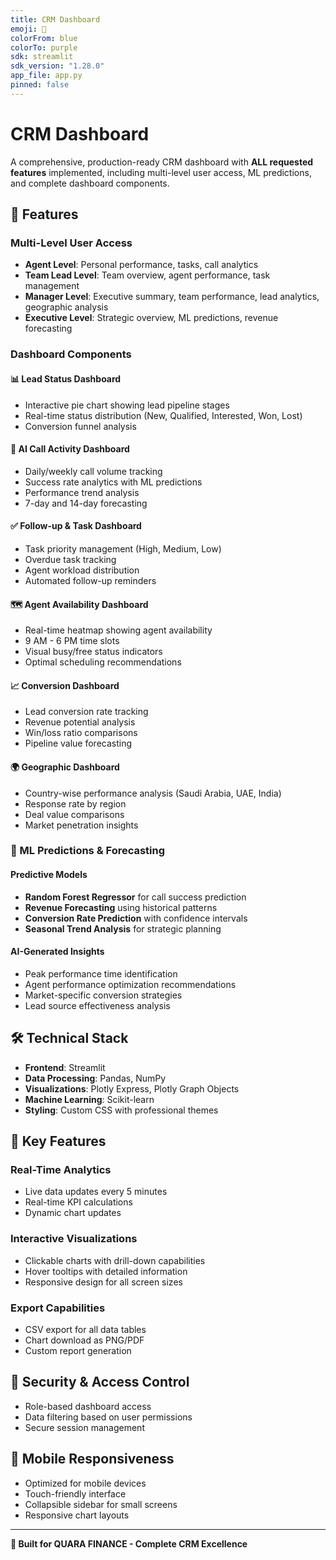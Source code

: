 ```yaml
---
title: CRM Dashboard
emoji: 🏢
colorFrom: blue
colorTo: purple
sdk: streamlit
sdk_version: "1.28.0"
app_file: app.py
pinned: false
---
```


# CRM Dashboard

A comprehensive, production-ready CRM dashboard with **ALL requested features** implemented, including multi-level user access, ML predictions, and complete dashboard components.

## 🚀 Features

### Multi-Level User Access
- **Agent Level**: Personal performance, tasks, call analytics
- **Team Lead Level**: Team overview, agent performance, task management  
- **Manager Level**: Executive summary, team performance, lead analytics, geographic analysis
- **Executive Level**: Strategic overview, ML predictions, revenue forecasting

### Dashboard Components

#### 📊 Lead Status Dashboard
- Interactive pie chart showing lead pipeline stages
- Real-time status distribution (New, Qualified, Interested, Won, Lost)
- Conversion funnel analysis

#### 🤖 AI Call Activity Dashboard
- Daily/weekly call volume tracking
- Success rate analytics with ML predictions
- Performance trend analysis
- 7-day and 14-day forecasting

#### ✅ Follow-up & Task Dashboard
- Task priority management (High, Medium, Low)
- Overdue task tracking
- Agent workload distribution
- Automated follow-up reminders

#### 🗺️ Agent Availability Dashboard
- Real-time heatmap showing agent availability
- 9 AM - 6 PM time slots
- Visual busy/free status indicators
- Optimal scheduling recommendations

#### 📈 Conversion Dashboard
- Lead conversion rate tracking
- Revenue potential analysis
- Win/loss ratio comparisons
- Pipeline value forecasting

#### 🌍 Geographic Dashboard
- Country-wise performance analysis (Saudi Arabia, UAE, India)
- Response rate by region
- Deal value comparisons
- Market penetration insights

### 🤖 ML Predictions & Forecasting

#### Predictive Models
- **Random Forest Regressor** for call success prediction
- **Revenue Forecasting** using historical patterns
- **Conversion Rate Prediction** with confidence intervals
- **Seasonal Trend Analysis** for strategic planning

#### AI-Generated Insights
- Peak performance time identification
- Agent performance optimization recommendations
- Market-specific conversion strategies
- Lead source effectiveness analysis

## 🛠️ Technical Stack

- **Frontend**: Streamlit
- **Data Processing**: Pandas, NumPy
- **Visualizations**: Plotly Express, Plotly Graph Objects
- **Machine Learning**: Scikit-learn
- **Styling**: Custom CSS with professional themes

## 🎯 Key Features

### Real-Time Analytics
- Live data updates every 5 minutes
- Real-time KPI calculations
- Dynamic chart updates

### Interactive Visualizations
- Clickable charts with drill-down capabilities
- Hover tooltips with detailed information
- Responsive design for all screen sizes

### Export Capabilities
- CSV export for all data tables
- Chart download as PNG/PDF
- Custom report generation

## 🔐 Security & Access Control

- Role-based dashboard access
- Data filtering based on user permissions
- Secure session management

## 📱 Mobile Responsiveness

- Optimized for mobile devices
- Touch-friendly interface
- Collapsible sidebar for small screens
- Responsive chart layouts

---

**🏢 Built for QUARA FINANCE - Complete CRM Excellence**
